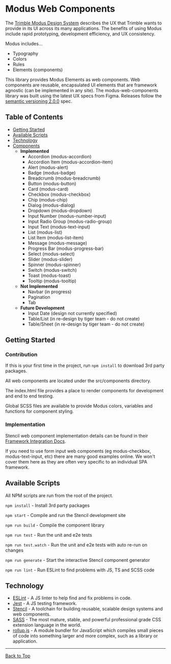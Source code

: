 # Modus Web Components

The [Trimble Modus Design System](https://modus.trimble.com/) describes the UX that Trimble wants to provide in its UI across its many applications. The benefits of using Modus include rapid prototyping, development efficiency, and UX consistency.

Modus includes...

- Typography
- Colors
- Rules
- Elements (components)

This library provides Modus Elements as web components. Web components are reusable, encapsulated UI elements that are framework agnostic (can be implemented in any site). The modus-web-components library was built using the latest UX specs from Figma. Releases follow the [semantic versioning 2.0.0](https://semver.org/) spec.

## Table of Contents

- [Getting Started](#getting-started)
- [Available Scripts](#available-scripts)
- [Technology](#technology)
- [Components](#components)
  - **Implemented**
    - Accordion (modus-accordion)
    - Accordion Item (modus-accordion-item)
    - Alert (modus-alert)
    - Badge (modus-badge)
    - Breadcrumb (modus-breadcrumb)
    - Button (modus-button)
    - Card (modus-card)
    - Checkbox (modus-checkbox)
    - Chip (modus-chip)
    - Dialog (modus-dialog)
    - Dropdown (modus-dropdown)
    - Input Number (modus-number-input)
    - Input Radio Group (modus-radio-group)
    - Input Text (modus-text-input)
    - List (modus-list)
    - List Item (modus-list-item)
    - Message (modus-message)
    - Progress Bar (modus-progress-bar)
    - Select (modus-select)
    - Slider (modus-slider)
    - Spinner (modus-spinner)
    - Switch (modus-switch)
    - Toast (modus-toast)
    - Tooltip (modus-tooltip)
  - **Not Implemented**
    - Navbar (in progress)
    - Pagination
    - Tab
  - **Future Development**
    - Input Date (design not currently specified)
    - Table/List (in re-design by tiger team - do not create)
    - Table/Sheet (in re-design by tiger team - do not create)    
  
## Getting Started

### Contribution

If this is your first time in the project, run `npm install` to download 3rd party packages.

All web components are located under the src/components directory. 

The index.html file provides a place to render components for development and end to end testing.

Global SCSS files are available to provide Modus colors, variables and functions for component styling.

### Implementation

Stencil web component implementation details can be found in their [Framework Integration Docs](https://stenciljs.com/docs/overview).

If you need to use form input web components (eg modus-checkbox, modus-text-input, etc) there are many good examples online. 
We won't cover them here as they are often very specific to an individual SPA framework.

## Available Scripts

All NPM scripts are run from the root of the project.

`npm install` - Install 3rd party packages

`npm start` - Compile and run the Stencil development site

`npm run build` - Compile the component library

`npm run test` - Run the unit and e2e tests

`npm run test.watch` - Run the unit and e2e tests with auto re-run on changes

`npm run generate` - Start the interactive Stencil component generator

`npm run lint` - Run ESLint to find problems with JS, TS and SCSS code

## Technology

- [ESLint](https://eslint.org/) - A JS linter to help find and fix problems in code.
- [Jest](https://jestjs.io/) - A JS testing framework.
- [Stencil](https://stenciljs.com/) - A toolchain for building reusable, scalable design systems and web components.
- [SASS](https://sass-lang.com/) - The most mature, stable, and powerful professional grade CSS extension language in the world.
- [rollup.js](https://rollupjs.org/) - A module bundler for JavaScript which compiles small pieces of code into something larger and more complex, such as a library or application.

------

[Back to Top](#modus-web-components)
